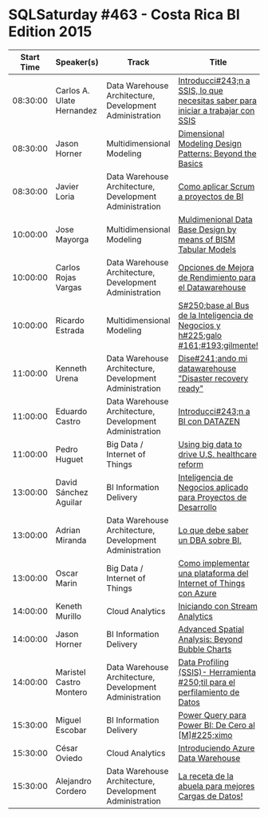 # SQLSaturday #463 - Costa Rica BI Edition 2015
Start Time|Speaker(s)|Track|Title
---|---|---|---
08:30:00|Carlos A. Ulate Hernandez|Data Warehouse Architecture, Development  Administration|[Introducci#243;n a SSIS, lo que necesitas saber para iniciar a trabajar con SSIS](38703.md)
08:30:00|Jason Horner|Multidimensional Modeling|[Dimensional Modeling Design Patterns: Beyond the Basics](39281.md)
08:30:00|Javier Loria|Data Warehouse Architecture, Development  Administration|[Como aplicar Scrum a proyectos de BI](41696.md)
10:00:00|Jose Mayorga|Multidimensional Modeling|[Muldimenional Data Base Design by means of BISM Tabular Models](39026.md)
10:00:00|Carlos Rojas Vargas|Data Warehouse Architecture, Development  Administration|[Opciones de Mejora de Rendimiento para el Datawarehouse](39031.md)
10:00:00|Ricardo Estrada|Multidimensional Modeling|[S#250;base al Bus de la Inteligencia de Negocios y h#225;galo #161;#193;gilmente!](40321.md)
11:00:00|Kenneth Urena|Data Warehouse Architecture, Development  Administration|[Dise#241;ando mi datawarehouse "Disaster recovery ready"](38676.md)
11:00:00|Eduardo Castro|Data Warehouse Architecture, Development  Administration|[Introducci#243;n a BI con DATAZEN](40048.md)
11:00:00|Pedro Huguet|Big Data / Internet of Things|[Using big data to drive U.S. healthcare reform](41711.md)
13:00:00|David Sánchez Aguilar|BI Information Delivery|[Inteligencia de Negocios aplicado para Proyectos de Desarrollo](39418.md)
13:00:00|Adrian Miranda|Data Warehouse Architecture, Development  Administration|[Lo que debe saber un DBA sobre BI.](40301.md)
13:00:00|Oscar Marin|Big Data / Internet of Things|[Como implementar una plataforma del Internet of Things con Azure](41188.md)
14:00:00|Keneth Murillo|Cloud Analytics|[Iniciando con Stream Analytics](39467.md)
14:00:00|Jason Horner|BI Information Delivery|[Advanced Spatial Analysis: Beyond Bubble Charts](41634.md)
14:00:00|Maristel Castro Montero|Data Warehouse Architecture, Development  Administration|[Data Profiling (SSIS)-  Herramienta #250;til para el perfilamiento de Datos ](41699.md)
15:30:00|Miguel Escobar|BI Information Delivery|[Power Query para Power BI: De Cero al [M]#225;ximo](38707.md)
15:30:00|César Oviedo|Cloud Analytics|[Introduciendo Azure Data Warehouse](38764.md)
15:30:00|Alejandro Cordero|Data Warehouse Architecture, Development  Administration|[La receta de la abuela para mejores Cargas de Datos!](40922.md)
